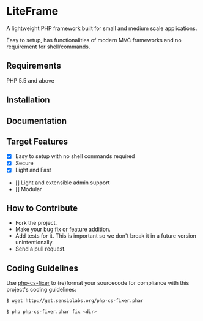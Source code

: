 # LiteFrame
A lightweight PHP framework built for small and medium scale applications.

Easy to setup, has functionalities of modern MVC frameworks and no requirement for shell/commands.

## Requirements
PHP 5.5 and above

## Installation
<!-- Download the latest release [here](#) or use the downloader file [here](#) --->

<!-- 
Composer
```bash
composer create-project avonnadozie/liteframe
```
 --->

<!-- Set `components/logs` to be write-able, preferably `777` --->


## Documentation
<!---
* [Online documentation here](https://avonnadozie.github.io/LiteFrame/) (Recommended)
* [Download as pdf here](#) (Not currently available and not always up to date)
--->

## Target Features
- [x] Easy to setup with no shell commands required
- [x] Secure
- [x] Light and Fast
- [] Light and extensible admin support
- [] Modular

## How to Contribute
* Fork the project.
* Make your bug fix or feature addition.
* Add tests for it. This is important so we don't break it in a future version unintentionally.
* Send a pull request.

## Coding Guidelines
Use [php-cs-fixer](https://github.com/FriendsOfPHP/PHP-CS-Fixer) to (re)format your sourcecode for compliance with this project's coding guidelines:

```bash
$ wget http://get.sensiolabs.org/php-cs-fixer.phar

$ php php-cs-fixer.phar fix <dir>
```
